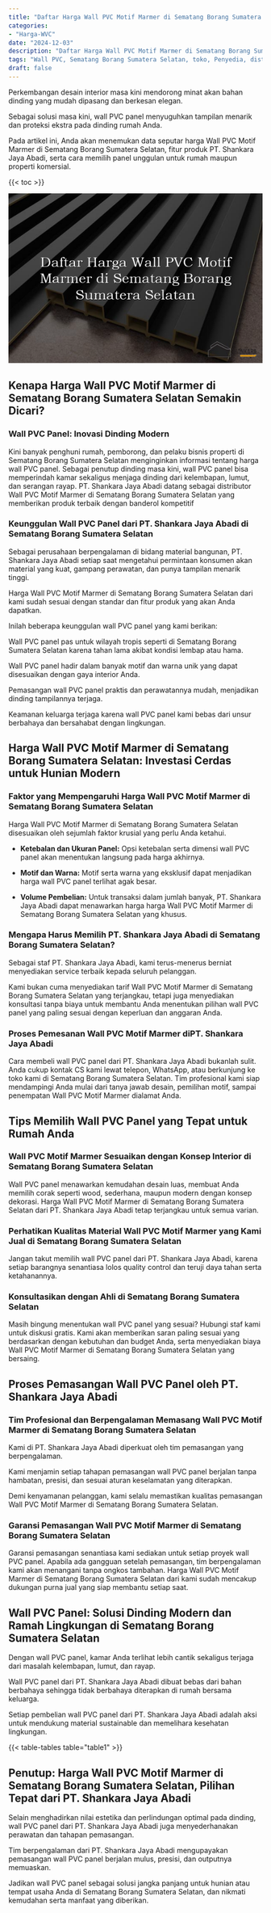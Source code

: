 ```yaml
---
title: "Daftar Harga Wall PVC Motif Marmer di Sematang Borang Sumatera Selatan"
categories: 
- "Harga-WVC"
date: "2024-12-03"
description: "Daftar Harga Wall PVC Motif Marmer di Sematang Borang Sumatera Selatan bagi tempat tinggal, perkantoran, serta toko. Produk berkualitas, pilihan motif, pilihan warna menarik, beserta layanan penempatan dikerjakan oleh tim profesional dan garansi resmi!|Layanan penyediaan Wall PVC Motif Marmer di Sematang Borang Sumatera Selatan bagi keperluan tempat tinggal, kantor, atau gerai, beserta produk terbaik dan instalasi oleh tenaga ahli ahli dan kepastian resmi.|Pilihan Wall PVC Motif Marmer di Sematang Borang Sumatera Selatan yang terbukti bagi hunian, kantor, dan toko, bersama produk terbaik dan penempatan dikerjakan oleh tim profesional dan jaminan resmi.|Penyediaan Wall PVC Motif Marmer di Sematang Borang Sumatera Selatan bagi tempat tinggal, kantor, serta toko, beserta produk terbaik dan penempatan ditangani oleh tenaga ahli ahli, lengkap beserta garansi resmi.}"
tags: "Wall PVC, Sematang Borang Sumatera Selatan, toko, Penyedia, distributor"
draft: false
---
```


Perkembangan desain interior masa kini mendorong minat akan bahan dinding yang mudah dipasang dan berkesan elegan.

Sebagai solusi masa kini, wall PVC panel menyuguhkan tampilan menarik dan proteksi ekstra pada dinding rumah Anda.

Pada artikel ini, Anda akan menemukan data seputar harga Wall PVC Motif Marmer di Sematang Borang Sumatera Selatan, fitur produk PT. Shankara Jaya Abadi, serta cara memilih panel unggulan untuk rumah maupun properti komersial.

{{< toc >}}

![Daftar Harga Wall PVC Motif Marmer di Sematang Borang Sumatera Selatan](/images/Harga-WVC/Daftar-Harga-Wall-PVC-Motif-Marmer-di-Sematang-Borang-Sumatera-Selatan.png)


## Kenapa Harga Wall PVC Motif Marmer di Sematang Borang Sumatera Selatan Semakin Dicari?

### Wall PVC Panel: Inovasi Dinding Modern

Kini banyak penghuni rumah, pemborong, dan pelaku bisnis properti di Sematang Borang Sumatera Selatan menginginkan informasi tentang harga wall PVC panel. Sebagai penutup dinding masa kini, wall PVC panel bisa memperindah kamar sekaligus menjaga dinding dari kelembapan, lumut, dan serangan rayap. PT. Shankara Jaya Abadi datang sebagai distributor Wall PVC Motif Marmer di Sematang Borang Sumatera Selatan yang memberikan produk terbaik dengan banderol kompetitif

### Keunggulan Wall PVC Panel dari PT. Shankara Jaya Abadi di Sematang Borang Sumatera Selatan

Sebagai perusahaan berpengalaman di bidang material bangunan, PT. Shankara Jaya Abadi setiap saat mengetahui permintaan konsumen akan material yang kuat, gampang perawatan, dan punya tampilan menarik tinggi.

Harga Wall PVC Motif Marmer di Sematang Borang Sumatera Selatan dari kami sudah sesuai dengan standar dan fitur produk yang akan Anda dapatkan.

Inilah beberapa keunggulan wall PVC panel yang kami berikan:

Wall PVC panel pas untuk wilayah tropis seperti di Sematang Borang Sumatera Selatan karena tahan lama akibat kondisi lembap atau hama.

Wall PVC panel hadir dalam banyak motif dan warna unik yang dapat disesuaikan dengan gaya interior Anda.

Pemasangan wall PVC panel praktis dan perawatannya mudah, menjadikan dinding tampilannya terjaga.

Keamanan keluarga terjaga karena wall PVC panel kami bebas dari unsur berbahaya dan bersahabat dengan lingkungan.

## Harga Wall PVC Motif Marmer di Sematang Borang Sumatera Selatan: Investasi Cerdas untuk Hunian Modern

### Faktor yang Mempengaruhi Harga Wall PVC Motif Marmer di Sematang Borang Sumatera Selatan

Harga Wall PVC Motif Marmer di Sematang Borang Sumatera Selatan disesuaikan oleh sejumlah faktor krusial yang perlu Anda ketahui.

- **Ketebalan dan Ukuran Panel:** Opsi ketebalan serta dimensi wall PVC panel akan menentukan langsung pada harga akhirnya.

- **Motif dan Warna:** Motif serta warna yang eksklusif dapat menjadikan harga wall PVC panel terlihat agak besar.

- **Volume Pembelian:** Untuk transaksi dalam jumlah banyak, PT. Shankara Jaya Abadi dapat menawarkan harga harga Wall PVC Motif Marmer di Sematang Borang Sumatera Selatan yang khusus.

### Mengapa Harus Memilih PT. Shankara Jaya Abadi di Sematang Borang Sumatera Selatan?

Sebagai staf PT. Shankara Jaya Abadi, kami terus-menerus berniat menyediakan service terbaik kepada seluruh pelanggan.

Kami bukan cuma menyediakan tarif Wall PVC Motif Marmer di Sematang Borang Sumatera Selatan yang terjangkau, tetapi juga menyediakan konsultasi tanpa biaya untuk membantu Anda menentukan pilihan wall PVC panel yang paling sesuai dengan keperluan dan anggaran Anda.

### Proses Pemesanan Wall PVC Motif Marmer diPT. Shankara Jaya Abadi

Cara membeli wall PVC panel dari PT. Shankara Jaya Abadi bukanlah sulit. Anda cukup kontak CS kami lewat telepon, WhatsApp, atau berkunjung ke toko kami di Sematang Borang Sumatera Selatan. Tim profesional kami siap mendampingi Anda mulai dari tanya jawab desain, pemilihan motif, sampai penempatan Wall PVC Motif Marmer dialamat Anda.

## Tips Memilih Wall PVC Panel yang Tepat untuk Rumah Anda

### Wall PVC Motif Marmer Sesuaikan dengan Konsep Interior di Sematang Borang Sumatera Selatan

Wall PVC panel menawarkan kemudahan desain luas, membuat Anda memilih corak seperti wood, sederhana, maupun modern dengan konsep dekorasi. Harga Wall PVC Motif Marmer di Sematang Borang Sumatera Selatan dari PT. Shankara Jaya Abadi tetap terjangkau untuk semua varian.

### Perhatikan Kualitas Material Wall PVC Motif Marmer yang Kami Jual di Sematang Borang Sumatera Selatan

Jangan takut memilih wall PVC panel dari PT. Shankara Jaya Abadi, karena setiap barangnya senantiasa lolos quality control dan teruji daya tahan serta ketahanannya.

### Konsultasikan dengan Ahli di Sematang Borang Sumatera Selatan

Masih bingung menentukan wall PVC panel yang sesuai? Hubungi staf kami untuk diskusi gratis. Kami akan memberikan saran paling sesuai yang berdasarkan dengan kebutuhan dan budget Anda, serta menyediakan biaya Wall PVC Motif Marmer di Sematang Borang Sumatera Selatan yang bersaing.

## Proses Pemasangan Wall PVC Panel oleh PT. Shankara Jaya Abadi

### Tim Profesional dan Berpengalaman Memasang Wall PVC Motif Marmer di Sematang Borang Sumatera Selatan

Kami di PT. Shankara Jaya Abadi diperkuat oleh tim pemasangan yang berpengalaman.

Kami menjamin setiap tahapan pemasangan wall PVC panel berjalan tanpa hambatan, presisi, dan sesuai aturan keselamatan yang diterapkan.

Demi kenyamanan pelanggan, kami selalu memastikan kualitas pemasangan Wall PVC Motif Marmer di Sematang Borang Sumatera Selatan.

### Garansi Pemasangan Wall PVC Motif Marmer di Sematang Borang Sumatera Selatan

Garansi pemasangan senantiasa kami sediakan untuk setiap proyek wall PVC panel. Apabila ada gangguan setelah pemasangan, tim berpengalaman kami akan menangani tanpa ongkos tambahan. Harga Wall PVC Motif Marmer di Sematang Borang Sumatera Selatan dari kami sudah mencakup dukungan purna jual yang siap membantu setiap saat.

## Wall PVC Panel: Solusi Dinding Modern dan Ramah Lingkungan di Sematang Borang Sumatera Selatan

Dengan wall PVC panel, kamar Anda terlihat lebih cantik sekaligus terjaga dari masalah kelembapan, lumut, dan rayap.

Wall PVC panel dari PT. Shankara Jaya Abadi dibuat bebas dari bahan berbahaya sehingga tidak berbahaya diterapkan di rumah bersama keluarga.

Setiap pembelian wall PVC panel dari PT. Shankara Jaya Abadi adalah aksi untuk mendukung material sustainable dan memelihara kesehatan lingkungan.

{{< table-tables table="table1" >}}

## Penutup: Harga Wall PVC Motif Marmer di Sematang Borang Sumatera Selatan, Pilihan Tepat dari PT. Shankara Jaya Abadi

Selain menghadirkan nilai estetika dan perlindungan optimal pada dinding, wall PVC panel dari PT. Shankara Jaya Abadi juga menyederhanakan perawatan dan tahapan pemasangan.

Tim berpengalaman dari PT. Shankara Jaya Abadi mengupayakan pemasangan wall PVC panel berjalan mulus, presisi, dan outputnya memuaskan.

Jadikan wall PVC panel sebagai solusi jangka panjang untuk hunian atau tempat usaha Anda di Sematang Borang Sumatera Selatan, dan nikmati kemudahan serta manfaat yang diberikan.